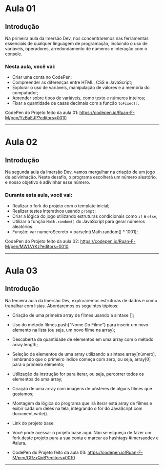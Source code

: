# Aula 01

## Introdução

Na primeira aula da Imersão Dev, nos concentraremos nas ferramentas essenciais de qualquer linguagem de programação, incluindo o uso de variáveis, operadores, arredondamento de números e interação com o console.

### Nesta aula, você vai:

- Criar uma conta no CodePen;
- Compreender as diferenças entre HTML, CSS e JavaScript;
- Explorar o uso de variáveis, manipulação de valores e a memória do computador;
- Aprender sobre tipos de variáveis, como texto e números inteiros;
- Fixar a quantidade de casas decimais com a função `toFixed()`.

CodePen do Projeto feito da aula 01: https://codepen.io/Ruan-F-M/pen/YzBaEJP?editors=0010

------------------------------------------------------------------------------------------------------------------------------------------------------------------------------------------------

# Aula 02

## Introdução

Na segunda aula da Imersão Dev, vamos mergulhar na criação de um jogo de adivinhação. Neste desafio, o programa escolherá um número aleatório, e nosso objetivo é adivinhar esse número.

### Durante esta aula, você vai:

- Realizar o fork do projeto com o template inicial;
- Realizar testes interativos usando `prompt`;
- Criar a lógica do jogo utilizando estruturas condicionais como `if` e `else`;
- Utilizar a função `Math.random()` do JavaScript para gerar números aleatórios.
- Função: var numeroSecreto = parseInt(Math.random() * 1001);

CodePen do Projeto feito da aula 02: https://codepen.io/Ruan-F-M/pen/MWLVrKz?editors=0010

------------------------------------------------------------------------------------------------------------------------------------------------------------------------------------------------

# Aula 03

## Introdução

Na terceira aula da Imersão Dev, exploraremos estruturas de dados e como trabalhar com listas. Abordaremos os seguintes tópicos:

- Criação de uma primeira array de filmes usando a sintaxe [];
- Uso do método filmes.push("Nome Do Filme") para inserir um novo elemento na lista (ou seja, um novo filme na array);
- Descoberta da quantidade de elementos em uma array com o método array.length;
- Seleção de elementos de uma array utilizando a sintaxe array[número], lembrando que o primeiro índice começa com zero, ou seja, array[0] para o primeiro elemento;
- Utilização da instrução for para iterar, ou seja, percorrer todos os elementos de uma array;
- Criação de uma array com imagens de pôsteres de alguns filmes que gostamos;
- Montagem da lógica do programa que irá iterar está array de filmes e exibir cada um deles na tela, integrando o for do JavaScript com document.write().
- Link do projeto base:
- Você pode acessar o projeto base aqui. Não se esqueça de fazer um fork deste projeto para a sua conta e marcar as hashtags #imersaodev e #alura.

- CodePen do Projeto feito da aula 03: https://codepen.io/Ruan-F-M/pen/GRzxQoB?editors=0010

------------------------------------------------------------------------------------------------------------------------------------------------------------------------------------------------

